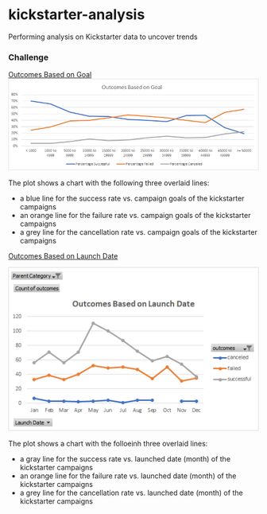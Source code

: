 # kickstarter-analysis
Performing analysis on Kickstarter data to uncover trends

### Challenge

<u>Outcomes Based on Goal</u>
<img src="Outcomes Based On Goal.png"/>
<p>The plot shows a chart with the following three overlaid lines:</br>
<ul>
    <li>a blue line for the success rate vs. campaign goals of the kickstarter campaigns</li>
    <li>an orange line for the failure rate vs. campaign goals of the kickstarter campaigns</li>
    <li>a grey line for the cancellation rate vs. campaign goals of the kickstarter campaigns</li>
</ul>

<p><u>Outcomes Based on Launch Date</u></p>
<img src="Outcomes Based on Launch Date.png"/>
<p>The plot shows a chart with the folloeinh three overlaid lines:</br>
<ul>
    <li>a gray line for the success rate vs. launched date (month) of the kickstarter campaigns</li>
    <li>an orange line for the failure rate vs. launched date (month) of the kickstarter campaigns</li>
    <li>a grey line for the cancellation rate vs. launched date (month) of the kickstarter campaigns</li>
</ul>


